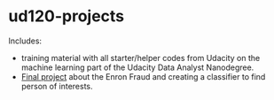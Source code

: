 ud120-projects
==============

Includes:
- training material with all starter/helper codes from Udacity on the machine learning part of the Udacity Data Analyst Nanodegree.
- [Final project](./final_project) about the Enron Fraud and creating a classifier to find person of interests.

